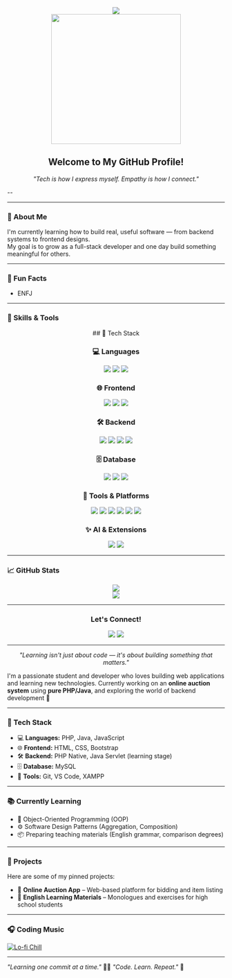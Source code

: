 <div align="center">
  <img src="https://readme-typing-svg.herokuapp.com/?lines=Hi,+I’m+Yuze👋;SMK+RPL+Student;Future+Web+Dev;Love+Tech+%26+People!&center=true&size=20" />
  
  <br>
  
  <img src="https://media.giphy.com/media/qgQUggAC3Pfv687qPC/giphy.gif" width="300" />
  
  <h2>Welcome to My GitHub Profile!</h2>
  
  <p><i>"Tech is how I express myself. Empathy is how I connect."</i></p>
</div>

--

---

### 🌱 About Me

I'm currently learning how to build real, useful software — from backend systems to frontend designs.  
My goal is to grow as a full-stack developer and one day build something meaningful for others.

---

### 📌 Fun Facts

- ENFJ

---
### 🧠 Skills & Tools

<div align="center">
  ## 🚀 Tech Stack

### 💻 Languages
<img src="https://img.shields.io/badge/PHP-777BB4?style=for-the-badge&logo=php&logoColor=white" />
<img src="https://img.shields.io/badge/Java-ED8B00?style=for-the-badge&logo=java&logoColor=white" />
<img src="https://img.shields.io/badge/JavaScript-F7DF1E?style=for-the-badge&logo=javascript&logoColor=black" />

### 🌐 Frontend
<img src="https://img.shields.io/badge/HTML-E34F26?style=for-the-badge&logo=html5&logoColor=white" />
<img src="https://img.shields.io/badge/CSS-1572B6?style=for-the-badge&logo=css3&logoColor=white" />
<img src="https://img.shields.io/badge/Bootstrap-563D7C?style=for-the-badge&logo=bootstrap&logoColor=white" />

### 🛠 Backend
<img src="https://img.shields.io/badge/PHP_Native-777BB4?style=for-the-badge&logo=php&logoColor=white" />
<img src="https://img.shields.io/badge/Java_Servlet-ED8B00?style=for-the-badge&logo=java&logoColor=white" />
<img src="https://img.shields.io/badge/Express.js-000000?style=for-the-badge&logo=express&logoColor=white" />
<img src="https://img.shields.io/badge/Laravel-FF2D20?style=for-the-badge&logo=laravel&logoColor=white" />

### 🗄️ Database
<img src="https://img.shields.io/badge/MySQL-005C84?style=for-the-badge&logo=mysql" />
<img src="https://img.shields.io/badge/PostgreSQL-336791?style=for-the-badge&logo=postgresql" />
<img src="https://img.shields.io/badge/MongoDB-47A248?style=for-the-badge&logo=mongodb" />

### 🔧 Tools & Platforms
<img src="https://img.shields.io/badge/Git-F05032?style=for-the-badge&logo=git&logoColor=white" />
<img src="https://img.shields.io/badge/VS_Code-007ACC?style=for-the-badge&logo=visualstudiocode&logoColor=white" />
<img src="https://img.shields.io/badge/Laragon-0E83CD?style=for-the-badge&logo=laragon&logoColor=white" />
<img src="https://img.shields.io/badge/Docker-2496ED?style=for-the-badge&logo=docker&logoColor=white" />
<img src="https://img.shields.io/badge/Node.js-339933?style=for-the-badge&logo=nodedotjs&logoColor=white" />
<img src="https://img.shields.io/badge/Python-3776AB?style=for-the-badge&logo=python&logoColor=white" />

### ✨ AI & Extensions
<img src="https://img.shields.io/badge/Cursor_AI-212121?style=for-the-badge&logo=data:image/png;base64,iVBORw0KGgoAAAANSUhEUgAAAAUA..." />
<img src="https://img.shields.io/badge/Trae_AI-FF6F00?style=for-the-badge" />

</div>

-----

### 📈 GitHub Stats

<div align="center">
  <img src="https://github-readme-stats.vercel.app/api?username=Tzyyuo&show_icons=true&theme=tokyonight" />
  <br>
  <img src="https://github-readme-streak-stats.herokuapp.com?user=Tzyyuo&theme=tokyonight" />
</div>

-----

<div align="center">
  <h3>Let's Connect!</h3>
  <a href="mailto:zeehan@email.com"><img src="https://img.shields.io/badge/Email-DarkRed?style=for-the-badge&logo=gmail&logoColor=white"/></a>
  <a href="https://www.linkedin.com/in/hanadia-ziyyan"><img src="https://img.shields.io/badge/LinkedIn-blue?style=for-the-badge&logo=linkedin"/></a>
</div>

------


<p align="center"><i>"Learning isn't just about code — it's about building something that matters."</i></p>

I'm a passionate student and developer who loves building web applications and learning new technologies. Currently working on an **online auction system** using **pure PHP/Java**, and exploring the world of backend development 🚀

---

### 🔧 Tech Stack
- 💻 **Languages:** PHP, Java, JavaScript
- 🌐 **Frontend:** HTML, CSS, Bootstrap
- 🛠 **Backend:** PHP Native, Java Servlet (learning stage)
- 🗄️ **Database:** MySQL
- 🧪 **Tools:** Git, VS Code, XAMPP

---

### 📚 Currently Learning
- 🧩 Object-Oriented Programming (OOP)
- ⚙️ Software Design Patterns (Aggregation, Composition)
- 📦 Preparing teaching materials (English grammar, comparison degrees)

---

### 📌 Projects
Here are some of my pinned projects:
- 🛒 **Online Auction App** – Web-based platform for bidding and item listing  
- 📖 **English Learning Materials** – Monologues and exercises for high school students

---
### 🎧 Coding Music
[![Lo-fi Chill](https://img.shields.io/badge/🎧_Lo--fi--Beats-Youtube-red?style=flat-square&logo=youtube)](https://www.youtube.com/watch?v=jfKfPfyJRdk)

---
_"Learning one commit at a time."_ 🧠💡
_"Code. Learn. Repeat."_ 🔁


<!---
Tzyyuo/Tzyyuo is a ✨ special ✨ repository because its `README.md` (this file) appears on your GitHub profile.
You can click the Preview link to take a look at your changes.
--->
